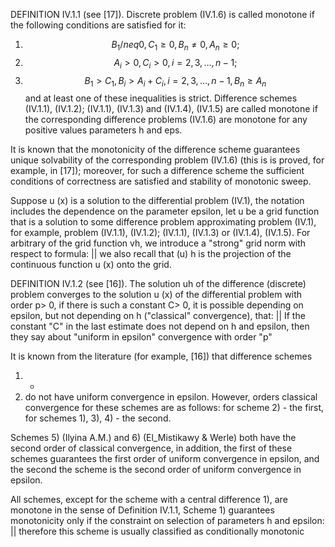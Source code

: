DEFINITION IV.1.1 (see [17]). Discrete problem (IV.1.6)
is called monotone if the following conditions are satisfied for it:
1. $$B_1 /neq 0, C_1 \ge 0, B_n \neq 0, A_n \ge 0;$$
2. $$A_i > 0, C_i > 0, i =2,3,\dots,n-1;$$
3. $$B_1>C_1, B_i > A_i + C_i, i=2,3,\dots,n-1, B_n \ge A_n$$
and at least one of these inequalities is strict.
Difference schemes (IV.1.1), (IV.1.2); (IV.1.1), (IV.1.3) and (IV.1.4),
(IV.1.5) are called monotone if the corresponding difference
problems (IV.1.6) are monotone for any positive values
parameters h and eps.

It is known that the monotonicity of the difference scheme guarantees
unique solvability of the corresponding problem (IV.1.6) (this is
        is proved, for example, in [17]); moreover, for such a difference
scheme
the sufficient conditions of correctness are satisfied and
stability of monotonic sweep.

Suppose u (x) is a solution to the differential problem
(IV.1), the notation includes the dependence on the parameter epsilon, let
u be a grid function that is a solution to some
difference problem approximating problem (IV.1), for example, problem
(IV.1.1), (IV.1.2); (IV.1.1), (IV.1.3) or (IV.1.4), (IV.1.5). For arbitrary
of the grid function vh, we introduce a "strong" grid norm with respect to
formula:
||
we also recall that (u) h is the projection of the continuous function
u (x) onto the grid.

DEFINITION IV.1.2 (see [16]). The solution uh of the difference (discrete)
problem converges to the solution u (x) of the differential problem
with order p> 0, if there is such a constant C> 0, it is possible
depending on epsilon, but not depending on h ("classical" convergence),
that:
||
If the constant "C" in the last estimate does not depend on h and epsilon,
then they say
about "uniform in epsilon" convergence with order "p"

It is known from the literature (for example, [16]) that difference schemes
1) -
4) do not have uniform convergence in epsilon. However, orders
classical convergence for these schemes are as follows: for scheme 2) -
the first, for schemes 1), 3), 4) - the second.

Schemes 5) (Ilyina A.M.) and 6) (El_Mistikawy & Werle) both have
the second order of classical convergence, in addition, the first of these
schemes guarantees the first order of uniform convergence in epsilon, and
the second
the scheme is the second order of uniform convergence in epsilon.

All schemes, except for the scheme with a central difference 1),
are monotone in the sense of Definition IV.1.1, Scheme 1)
guarantees monotonicity only if the constraint on
selection of parameters h and epsilon:
||
therefore this scheme is usually classified as conditionally monotonic
